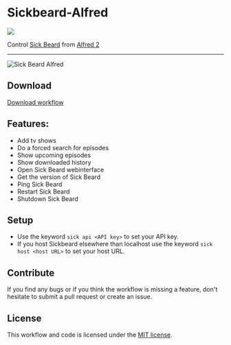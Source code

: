 Sickbeard-Alfred
================

![](http://img.shields.io/github/tag/Fogh/Sickbeard-Alfred.svg)

Control [Sick Beard](http://sickbeard.com/) from [Alfred 2](http://www.alfredapp.com/)

------

![Sick Beard Alfred](http://cl.ly/O74l/Screen%20Shot%202013-04-06%20at%2020.52.24.png "Add new tv show to Sick Beard")

## Download

[Download workflow](https://github.com/Fogh/Sickbeard-Alfred/raw/master/Sick%20Beard.alfredworkflow)

## Features: 

* Add tv shows
* Do a forced search for episodes
* Show upcoming episodes
* Show downloaded history
* Open Sick Beard webinterface
* Get the version of Sick Beard
* Ping Sick Beard
* Restart Sick Beard
* Shutdown Sick Beard

## Setup

* Use the keyword `sick api <API key>` to set your API key.
* If you host Sickbeard elsewhere than localhost use the keyword `sick host <host URL>` to set your host URL.

## Contribute

If you find any bugs or if you think the workflow is missing a feature, don't hesitate to submit a pull request or create an issue.

## License

This workflow and code is licensed under the [MIT license](http://opensource.org/licenses/MIT).
